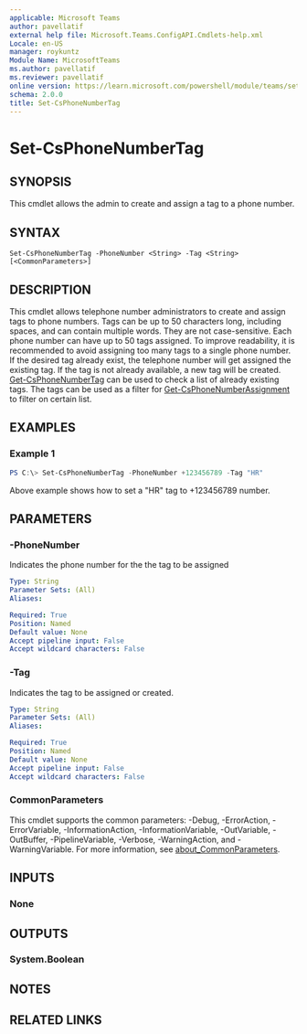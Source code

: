 ```yaml
---
applicable: Microsoft Teams
author: pavellatif
external help file: Microsoft.Teams.ConfigAPI.Cmdlets-help.xml
Locale: en-US
manager: roykuntz
Module Name: MicrosoftTeams
ms.author: pavellatif
ms.reviewer: pavellatif
online version: https://learn.microsoft.com/powershell/module/teams/set-csphonenumbertag
schema: 2.0.0
title: Set-CsPhoneNumberTag
---
```


# Set-CsPhoneNumberTag

## SYNOPSIS
This cmdlet allows the admin to create and assign a tag to a phone number.

## SYNTAX

```
Set-CsPhoneNumberTag -PhoneNumber <String> -Tag <String> [<CommonParameters>]
```

## DESCRIPTION
This cmdlet allows telephone number administrators to create and assign tags to phone numbers. Tags can be up to 50 characters long, including spaces, and can contain multiple words. They are not case-sensitive. Each phone number can have up to 50 tags assigned. To improve readability, it is recommended to avoid assigning too many tags to a single phone number. If the desired tag already exist, the telephone number will get assigned the existing tag. If the tag is not already available, a new tag will be created. [Get-CsPhoneNumberTag](https://learn.microsoft.com/powershell/module/teams/get-csphonenumbertag) can be used to check a list of already existing tags. The tags can be used as a filter for [Get-CsPhoneNumberAssignment](https://learn.microsoft.com/powershell/module/teams/get-csphonenumberassignment) to filter on certain list.

## EXAMPLES

### Example 1
```powershell
PS C:\> Set-CsPhoneNumberTag -PhoneNumber +123456789 -Tag "HR"
```
Above example shows how to set a "HR" tag to +123456789 number. 

## PARAMETERS

### -PhoneNumber
Indicates the phone number for the the tag to be assigned

```yaml
Type: String
Parameter Sets: (All)
Aliases:

Required: True
Position: Named
Default value: None
Accept pipeline input: False
Accept wildcard characters: False
```

### -Tag
Indicates the tag to be assigned or created.

```yaml
Type: String
Parameter Sets: (All)
Aliases:

Required: True
Position: Named
Default value: None
Accept pipeline input: False
Accept wildcard characters: False
```


### CommonParameters
This cmdlet supports the common parameters: -Debug, -ErrorAction, -ErrorVariable, -InformationAction, -InformationVariable, -OutVariable, -OutBuffer, -PipelineVariable, -Verbose, -WarningAction, and -WarningVariable. For more information, see [about_CommonParameters](http://go.microsoft.com/fwlink/?LinkID=113216).

## INPUTS

### None

## OUTPUTS

### System.Boolean

## NOTES

## RELATED LINKS
